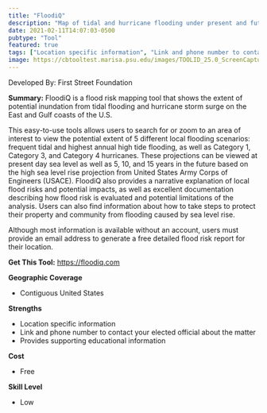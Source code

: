 ```yaml
---
title: "FloodiQ"
description: "Map of tidal and hurricane flooding under present and future scenarios"
date: 2021-02-11T14:07:03-0500
pubtype: "Tool"
featured: true
tags: ["Location specific information", "Link and phone number to contact your elected official about the matter", "Provides supporting educational information"]
image: https://cbtooltest.marisa.psu.edu/images/TOOLID_25.0_ScreenCapture-1.png
---
```

Developed By: First Street Foundation

**Summary:** FloodiQ is a flood risk mapping tool that shows the extent of potential inundation from tidal flooding and hurricane storm surge on the East and Gulf coasts of the U.S.

This easy-to-use tools allows users to search for or zoom to an area of interest to view the potential extent of 5 different local flooding scenarios: frequent tidal and highest annual high tide flooding, as well as Category 1, Category 3, and Category 4 hurricanes. These projections can be viewed at present day sea level as well as 5, 10, and 15 years in the future based on the high sea level rise projection from United States Army Corps of Engineers (USACE). FloodiQ also provides a narrative explanation of local flood risks and potential impacts, as well as excellent documentation describing how flood risk is evaluated and potential limitations of the analysis. Users can also find information about how to take steps to protect their property and community from flooding caused by sea level rise. 

Although most information is available without an account, users must provide an email address to generate a free detailed flood risk report for their location.

__**Get This Tool:**__ https://floodiq.com

__**Geographic Coverage**__
- Contiguous United States

__**Strengths**__
-  Location specific information
-   Link and phone number to contact your elected official about the matter
-   Provides supporting educational information

__**Cost**__
- Free

__**Skill Level**__
- Low
